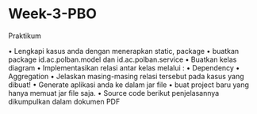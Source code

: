 # Week-3-PBO
Praktikum

• Lengkapi kasus anda dengan menerapkan static, package
• buatkan package id.ac.polban.model dan id.ac.polban.service
• Buatkan kelas diagram
• Implementasikan relasi antar kelas melalui :
  • Dependency
  • Aggregation
• Jelaskan masing-masing relasi tersebut pada
kasus yang dibuat!
• Generate aplikasi anda ke dalam jar file
• buat project baru yang hanya memuat jar file
saja.
• Source code berikut penjelasannya
dikumpulkan dalam dokumen PDF
